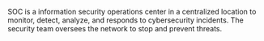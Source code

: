 SOC is a information security operations center in a centralized location to monitor, detect, analyze, and responds to cybersecurity incidents. The security team oversees the network to stop and prevent threats. 

